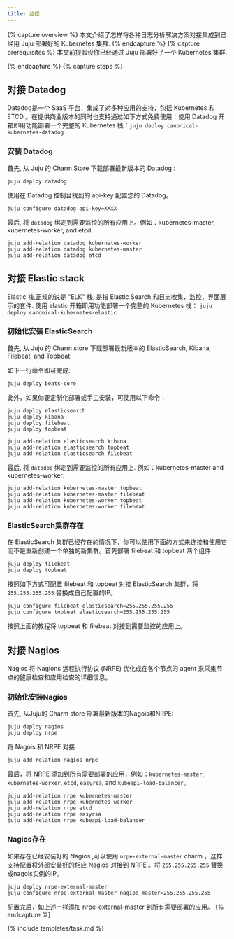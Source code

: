 ```yaml
---
title: 监控
---
```


{% capture overview %}
本文介绍了怎样将各种日志分析解决方案对接集成到已经用 Juju 部署好的 Kubernetes 集群.
{% endcapture %}
{% capture prerequisites %}
本文前提假设你已经通过 Juju 部署好了一个 Kubernetes 集群.


{% endcapture %}
{% capture steps %}
## 对接 Datadog

Datadog是一个 SaaS 平台，集成了对多种应用的支持，包括 Kubernetes 和 ETCD 。在提供商业版本的同时也支持通过如下方式免费使用：使用 Datadog 开箱即用功能部署一个完整的 Kubernetes 栈：`juju deploy canonical-kubernetes-datadog`


### 安装 Datadog

首先, 从 Juju 的 Charm Store 下载部署最新版本的 Datadog :

```
juju deploy datadog
```


使用在 Datadog 控制台找到的 api-key 配置您的 Datadog。

```
juju configure datadog api-key=XXXX
```


最后, 将 `datadog` 绑定到需要监控的所有应用上。例如：kubernetes-master, kubernetes-worker, and etcd:

```
juju add-relation datadog kubernetes-worker
juju add-relation datadog kubernetes-master
juju add-relation datadog etcd
```


## 对接 Elastic stack

Elastic 栈,正规的说是 "ELK" 栈, 是指 Elastic Search 和日志收集，监控，界面展示的套件. 使用 elastic 开箱即用功能部署一个完整的 Kubernetes 栈： `juju deploy canonical-kubernetes-elastic`

### 初始化安装 ElasticSearch

首先, 从 Juju 的 Charm store 下载部署最新版本的 ElasticSearch, Kibana, Filebeat, and Topbeat:

如下一行命令即可完成:

```
juju deploy beats-core
```


此外，如果你要定制化部署或手工安装，可使用以下命令：

```
juju deploy elasticsearch
juju deploy kibana
juju deploy filebeat
juju deploy topbeat

juju add-relation elasticsearch kibana
juju add-relation elasticsearch topbeat
juju add-relation elasticsearch filebeat
```


最后, 将 `datadog` 绑定到需要监控的所有应用上. 例如：kubernetes-master and kubernetes-worker:

```
juju add-relation kubernetes-master topbeat
juju add-relation kubernetes-master filebeat
juju add-relation kubernetes-worker topbeat
juju add-relation kubernetes-worker filebeat
```


### ElasticSearch集群存在

在 ElasticSearch 集群已经存在的情况下，你可以使用下面的方式来连接和使用它而不是重新创建一个单独的新集群。首先部署 filebeat 和 topbeat 两个组件

```
juju deploy filebeat
juju deploy topbeat
```


按照如下方式可配置 filebeat 和 topbeat 对接 ElasticSearch 集群，将 `255.255.255.255` 替换成自己配置的IP。
```
juju configure filebeat elasticsearch=255.255.255.255
juju configure topbeat elasticsearch=255.255.255.255
```


按照上面的教程将 topbeat 和 filebeat 对接到需要监控的应用上。


## 对接 Nagios

Nagios 将 Nagions 远程执行协议 (NRPE) 优化成在各个节点的 agent 来采集节点的健康检查和应用检查的详细信息。


### 初始化安装Nagios

首先, 从Juju的 Charm store 部署最新版本的Nagois和NRPE:

```
juju deploy nagios
juju deploy nrpe
```


将 Nagois 和 NRPE 对接

```
juju add-relation nagios nrpe
```


最后，将 NRPE 添加到所有需要部署的应用，例如：`kubernetes-master`, `kubernetes-worker`, `etcd`, `easyrsa`, and `kubeapi-load-balancer`。

```
juju add-relation nrpe kubernetes-master
juju add-relation nrpe kubernetes-worker
juju add-relation nrpe etcd
juju add-relation nrpe easyrsa
juju add-relation nrpe kubeapi-load-balancer
```


### Nagios存在

如果存在已经安装好的 Nagios ,可以使用 `nrpe-external-master` charm 。这样支持配置将外部安装好的相应 Nagios 对接到 NRPE 。将 `255.255.255.255` 替换成nagois实例的IP。

```
juju deploy nrpe-external-master
juju configure nrpe-external-master nagios_master=255.255.255.255
```

配置完后，如上述一样添加 nrpe-external-master 到所有需要部署的应用。
{% endcapture %}

{% include templates/task.md %}